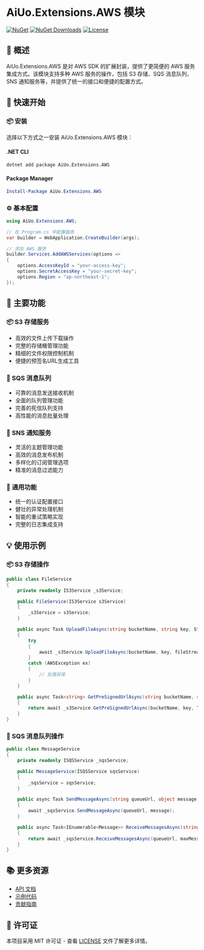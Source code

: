 # AiUo.Extensions.AWS 模块

[![NuGet](https://img.shields.io/nuget/v/AiUo.Extensions.AWS.svg)](https://www.nuget.org/packages/AiUo.Extensions.AWS)
[![NuGet Downloads](https://img.shields.io/nuget/dt/AiUo.Extensions.AWS.svg)](https://www.nuget.org/packages/AiUo.Extensions.AWS)
[![License](https://img.shields.io/github/license/AiUo/AiUo.svg)](https://github.com/AiUo/AiUo/blob/main/LICENSE)

## 📖 概述

AiUo.Extensions.AWS 是对 AWS SDK 的扩展封装，提供了更简便的 AWS 服务集成方式。该模块支持多种 AWS 服务的操作，包括 S3 存储、SQS 消息队列、SNS 通知服务等，并提供了统一的接口和便捷的配置方式。

## 🚀 快速开始

### 📦 安装

选择以下方式之一安装 AiUo.Extensions.AWS 模块：

#### .NET CLI

```bash
dotnet add package AiUo.Extensions.AWS
```

#### Package Manager

```powershell
Install-Package AiUo.Extensions.AWS
```

### ⚙️ 基本配置

```csharp
using AiUo.Extensions.AWS;

// 在 Program.cs 中配置服务
var builder = WebApplication.CreateBuilder(args);

// 添加 AWS 服务
builder.Services.AddAWSServices(options =>
{
    options.AccessKeyId = "your-access-key";
    options.SecretAccessKey = "your-secret-key";
    options.Region = "ap-northeast-1";
});
```

## 🎯 主要功能

### 📦 S3 存储服务
- 高效的文件上传下载操作
- 完整的存储桶管理功能
- 精细的文件权限控制机制
- 便捷的预签名URL生成工具

### 📨 SQS 消息队列
- 可靠的消息发送接收机制
- 全面的队列管理功能
- 完善的死信队列支持
- 高性能的消息批量处理

### 📢 SNS 通知服务
- 灵活的主题管理功能
- 高效的消息发布机制
- 多样化的订阅管理选项
- 精准的消息过滤能力

### 🔧 通用功能
- 统一的认证配置接口
- 健壮的异常处理机制
- 智能的重试策略实现
- 完整的日志集成支持

## 💡 使用示例

### 📦 S3 存储操作

```csharp
public class FileService
{
    private readonly IS3Service _s3Service;

    public FileService(IS3Service s3Service)
    {
        _s3Service = s3Service;
    }

    public async Task UploadFileAsync(string bucketName, string key, Stream fileStream)
    {
        try
        {
            await _s3Service.UploadFileAsync(bucketName, key, fileStream);
        }
        catch (AWSException ex)
        {
            // 处理异常
        }
    }

    public async Task<string> GetPreSignedUrlAsync(string bucketName, string key)
    {
        return await _s3Service.GetPreSignedUrlAsync(bucketName, key, TimeSpan.FromHours(1));
    }
}
```

### 📨 SQS 消息队列操作

```csharp
public class MessageService
{
    private readonly ISQSService _sqsService;

    public MessageService(ISQSService sqsService)
    {
        _sqsService = sqsService;
    }

    public async Task SendMessageAsync(string queueUrl, object message)
    {
        await _sqsService.SendMessageAsync(queueUrl, message);
    }

    public async Task<IEnumerable<Message>> ReceiveMessagesAsync(string queueUrl, int maxMessages = 10)
    {
        return await _sqsService.ReceiveMessagesAsync(queueUrl, maxMessages);
    }
}
```

## 📚 更多资源

- [API 文档](https://docs.aiuo.com/api/aws)
- [示例代码](https://github.com/AiUo/AiUo/tree/main/samples/AWS)
- [贡献指南](https://github.com/AiUo/AiUo/blob/main/CONTRIBUTING.md)

## 📄 许可证

本项目采用 MIT 许可证 - 查看 [LICENSE](https://github.com/AiUo/AiUo/blob/main/LICENSE) 文件了解更多详情。